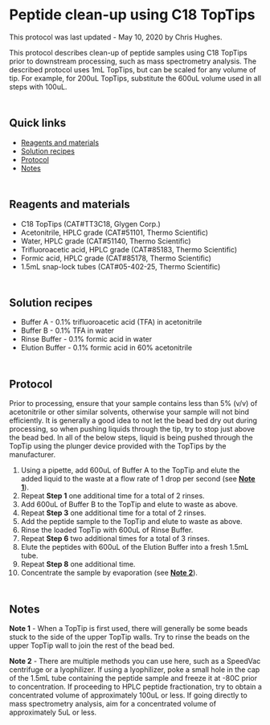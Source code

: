 # Peptide clean-up using C18 TopTips <!-- omit in toc -->

This protocol was last updated - May 10, 2020 by Chris Hughes.

This protocol describes clean-up of peptide samples using C18 TopTips prior to downstream processing, such as mass spectrometry analysis. The described protocol uses 1mL TopTips, but can be scaled for any volume of tip. For example, for 200uL TopTips, substitute the 600uL volume used in all steps with 100uL.

<hr style="height:6pt; visibility:hidden;" />

## Quick links <!-- omit in toc -->

- [Reagents and materials](#reagents-and-materials)
- [Solution recipes](#solution-recipes)
- [Protocol](#protocol)
- [Notes](#notes)

<hr style="height:6pt; visibility:hidden;" />

## Reagents and materials

- C18 TopTips (CAT#TT3C18, Glygen Corp.)
- Acetonitrile, HPLC grade (CAT#51101, Thermo Scientific)
- Water, HPLC grade (CAT#51140, Thermo Scientific)
- Trifluoroacetic acid, HPLC grade (CAT#85183, Thermo Scientific)
- Formic acid, HPLC grade (CAT#85178, Thermo Scientific)
- 1.5mL snap-lock tubes (CAT#05-402-25, Thermo Scientific)

<hr style="height:6pt; visibility:hidden;" />

## Solution recipes

- Buffer A - 0.1% trifluoroacetic acid (TFA) in acetonitrile
- Buffer B - 0.1% TFA in water
- Rinse Buffer - 0.1% formic acid in water
- Elution Buffer - 0.1% formic acid in 60% acetonitrile

<hr style="height:6pt; visibility:hidden;" />

## Protocol

Prior to processing, ensure that your sample contains less than 5% (v/v) of acetonitrile or other similar solvents, otherwise your sample will not bind efficiently. It is generally a good idea to not let the bead bed dry out during processing, so when pushing liquids through the tip, try to stop just above the bead bed. In all of the below steps, liquid is being pushed through the TopTip using the plunger device provided with the TopTips by the manufacturer.

1. Using a pipette, add 600uL of Buffer A to the TopTip and elute the added liquid to the waste at a flow rate of 1 drop per second (see [**Note 1**](#note1)).
2. Repeat **Step 1** one additional time for a total of 2 rinses.
3. Add 600uL of Buffer B to the TopTip and elute to waste as above.
4. Repeat **Step 3** one additional time for a total of 2 rinses.
5. Add the peptide sample to the TopTip and elute to waste as above.
6. Rinse the loaded TopTip with 600uL of Rinse Buffer.
7. Repeat **Step 6** two additional times for a total of 3 rinses.
8. Elute the peptides with 600uL of the Elution Buffer into a fresh 1.5mL tube.
9. Repeat **Step 8** one additional time.
10. Concentrate the sample by evaporation (see [**Note 2**](#note2)).

<hr style="height:6pt; visibility:hidden;" />

## Notes

<span id="note1"></span>

**Note 1** - When a TopTip is first used, there will generally be some beads stuck to the side of the upper TopTip walls. Try to rinse the beads on the upper TopTip wall to join the rest of the bead bed.

<span id="note2"></span>

**Note 2** - There are multiple methods you can use here, such as a SpeedVac centrifuge or a lyophilizer. If using a lyophilizer, poke a small hole in the cap of the 1.5mL tube containing the peptide sample and freeze it at -80C prior to concentration. If proceeding to HPLC peptide fractionation, try to obtain a concentrated volume of approximately 100uL or less. If going directly to mass spectrometry analysis, aim for a concentrated volume of approximately 5uL or less.
